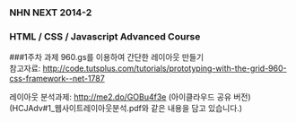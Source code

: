 ### NHN NEXT 2014-2
### HTML / CSS / Javascript Advanced Course

###1주차 과제
960.gs를 이용하여 간단한 레이아웃 만들기 <br>
참고자료: http://code.tutsplus.com/tutorials/prototyping-with-the-grid-960-css-framework--net-1787

레이아웃 분석과제: http://me2.do/GOBu4f3e (아이클라우드 공유 버전)
(HCJAdv#1_웹사이트레이아웃분석.pdf와 같은 내용을 담고 있습니다.)
